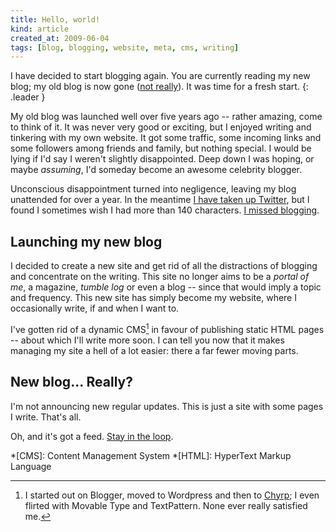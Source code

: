 ```yaml
---
title: Hello, world!
kind: article
created_at: 2009-06-04
tags: [blog, blogging, website, meta, cms, writing]
---
```


I have decided to start blogging again. You are currently reading my new blog; my old blog is now gone ([not really][4]). It was time for a fresh start.
{: .leader }

My old blog was launched well over five years ago -- rather amazing, come to think of it. It was never very good or exciting, but I enjoyed writing and tinkering with my own website. It got some traffic, some incoming links and some followers among friends and family, but nothing special. I would be lying if I'd say I weren't slightly disappointed. Deep down I was hoping, or maybe _assuming_, I'd someday become an awesome celebrity blogger.

Unconscious disappointment turned into negligence, leaving my blog unattended  for over a year. In the meantime [I have taken up Twitter][1], but I found I sometimes wish I had more than 140 characters. [I missed blogging][5].

## Launching my new blog

I decided to create a new site and get rid of all the distractions of blogging and concentrate on the writing. This site no longer aims to be a _portal of me_, a magazine, _tumble log_ or even a blog -- since that would imply a topic and frequency. This new site has simply become my website, where I occasionally write, if and when I want to.

I've gotten rid of a dynamic CMS[^cms] in favour of publishing static HTML pages -- about which I'll write more soon. I can tell you now that it makes managing my site a hell of a lot easier: there a far fewer moving parts.

## New blog... Really?

I'm not announcing new regular updates. This is just a site with some pages I write. That's all.

Oh, and it's got a feed. [Stay in the loop][2].


[1]: http://twitter.com/avdgaag "Follow me on Twitter. Or not."
[2]: /atom.xml "Subscribe to updates throug my feed"
[3]: http://chyrp.net "Chyrp is a light-weight tumble log app"
[4]: http://archived.arjanvandergaag.nl "Archived version of my old website"
[5]: http://twitter.com/avdgaag/status/2063885128 "Tweet: I really should start blogging again."

*[CMS]: Content Management System
*[HTML]: HyperText Markup Language

[^cms]: I started out on Blogger, moved to Wordpress and then to [Chyrp][3]; I even flirted with Movable Type and TextPattern. None ever really satisfied me.